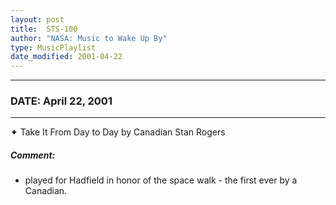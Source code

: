 ```yaml
---
layout: post
title:  STS-100
author: "NASA: Music to Wake Up By"
type: MusicPlaylist
date_modified: 2001-04-22
---
```


----
### DATE: April 22, 2001
----
✦ Take It From Day to Day by Canadian Stan Rogers

##### Comment:
* played for Hadfield in honor of the space walk - the first ever by a Canadian.
